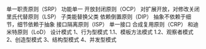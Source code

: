 单一职责原则（SRP）
	功能单一
开放封闭原则（OCP）
	对扩展开放，对修改关闭
里氏代替原则（LSP）
	子类能替换父类
依赖倒置原则（DIP）
	抽象不依赖于细节，细节依赖于抽象
接口隔离原则（ISP）
	单一接口
合成复用原则（CRP）
和迪米特原则（LoD）
设计模式
1、行为型模式
  1.1、模板方法模式
  1.2、观察者模式
2、创造型模式
3、结构型模式
4、并发型模式



